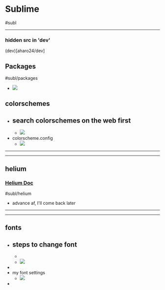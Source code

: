 # Sublime
#subl 

---
### hidden src  in 'dev'
(dev)[aharo24/dev]

## Packages
#subl/packages

- ![](aharo24_2.png)


## colorschemes

- search colorschemes on the web first
	- 
	- ![](aharo24_3.png)
- colorscheme.config
	- ![](aharo24_4.png)



---
---

## helium

### **[Helium Doc](https://github.com/sschuhmann/Helium)**
#subl/helium

- advance af, I'll come back later


---
---

## fonts 

- steps to change font
	- 
	- 
	- ![](aharo24_7.png)
- 
- my font settings
	- ![](aharo24_8.png)
- 


